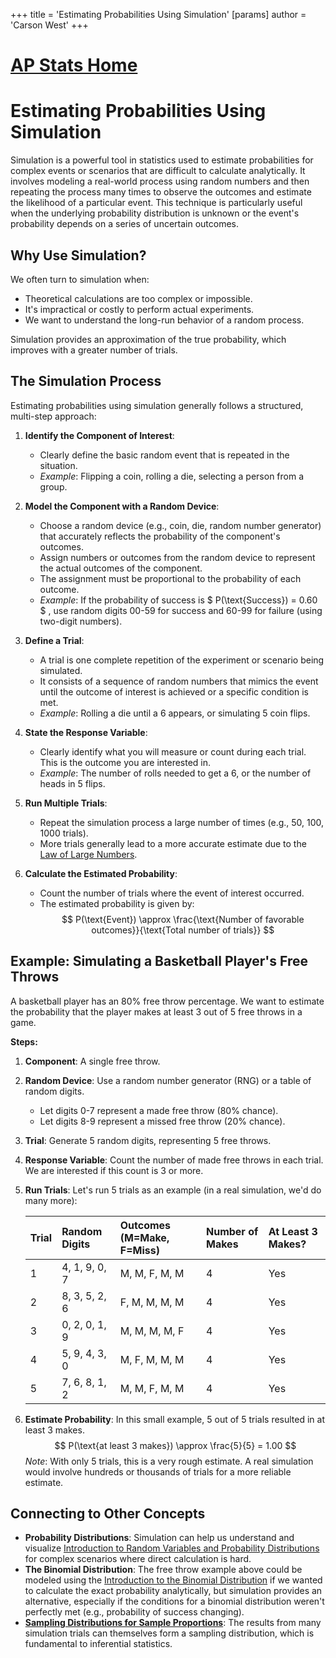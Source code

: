+++
 title = 'Estimating Probabilities Using Simulation'
[params]
	author = 'Carson West'
+++
# [AP Stats Home](./../ap-stats-home/)
# Estimating Probabilities Using Simulation

Simulation is a powerful tool in statistics used to estimate probabilities for complex events or scenarios that are difficult to calculate analytically. It involves modeling a real-world process using random numbers and then repeating the process many times to observe the outcomes and estimate the likelihood of a particular event. This technique is particularly useful when the underlying probability distribution is unknown or the event's probability depends on a series of uncertain outcomes.

## Why Use Simulation?

We often turn to simulation when:
*   Theoretical calculations are too complex or impossible.
*   It's impractical or costly to perform actual experiments.
*   We want to understand the long-run behavior of a random process.

Simulation provides an approximation of the true probability, which improves with a greater number of trials.

## The Simulation Process

Estimating probabilities using simulation generally follows a structured, multi-step approach:

1.  **Identify the Component of Interest**:
    *   Clearly define the basic random event that is repeated in the situation.
    *   *Example*: Flipping a coin, rolling a die, selecting a person from a group.

2.  **Model the Component with a Random Device**:
    *   Choose a random device (e.g., coin, die, random number generator) that accurately reflects the probability of the component's outcomes.
    *   Assign numbers or outcomes from the random device to represent the actual outcomes of the component.
    *   The assignment must be proportional to the probability of each outcome.
    *   *Example*: If the probability of success is  $ P(\text{Success}) = 0.60 $ , use random digits 00-59 for success and 60-99 for failure (using two-digit numbers).

3.  **Define a Trial**:
    *   A trial is one complete repetition of the experiment or scenario being simulated.
    *   It consists of a sequence of random numbers that mimics the event until the outcome of interest is achieved or a specific condition is met.
    *   *Example*: Rolling a die until a 6 appears, or simulating 5 coin flips.

4.  **State the Response Variable**:
    *   Clearly identify what you will measure or count during each trial. This is the outcome you are interested in.
    *   *Example*: The number of rolls needed to get a 6, or the number of heads in 5 flips.

5.  **Run Multiple Trials**:
    *   Repeat the simulation process a large number of times (e.g., 50, 100, 1000 trials).
    *   More trials generally lead to a more accurate estimate due to the [Law of Large Numbers](./../law-of-large-numbers/).

6.  **Calculate the Estimated Probability**:
    *   Count the number of trials where the event of interest occurred.
    *   The estimated probability is given by:
         $$  P(\text{Event}) \approx \frac{\text{Number of favorable outcomes}}{\text{Total number of trials}}  $$  
## Example: Simulating a Basketball Player's Free Throws

A basketball player has an 80% free throw percentage. We want to estimate the probability that the player makes at least 3 out of 5 free throws in a game.

**Steps:**

1.  **Component**: A single free throw.
2.  **Random Device**: Use a random number generator (RNG) or a table of random digits.
    *   Let digits 0-7 represent a made free throw (80% chance).
    *   Let digits 8-9 represent a missed free throw (20% chance).
3.  **Trial**: Generate 5 random digits, representing 5 free throws.
4.  **Response Variable**: Count the number of made free throws in each trial. We are interested if this count is 3 or more.
5.  **Run Trials**:
    Let's run 5 trials as an example (in a real simulation, we'd do many more):

    | Trial | Random Digits | Outcomes (M=Make, F=Miss) | Number of Makes | At Least 3 Makes? |
    | :---- | :------------ | :-------------------------- | :-------------- | :---------------- |
    | 1     | 4, 1, 9, 0, 7 | M, M, F, M, M               | 4               | Yes               |
    | 2     | 8, 3, 5, 2, 6 | F, M, M, M, M               | 4               | Yes               |
    | 3     | 0, 2, 0, 1, 9 | M, M, M, M, F               | 4               | Yes               |
    | 4     | 5, 9, 4, 3, 0 | M, F, M, M, M               | 4               | Yes               |
    | 5     | 7, 6, 8, 1, 2 | M, M, F, M, M               | 4               | Yes               |

6.  **Estimate Probability**: In this small example, 5 out of 5 trials resulted in at least 3 makes.
     $$  P(\text{at least 3 makes}) \approx \frac{5}{5} = 1.00  $$      *Note*: With only 5 trials, this is a very rough estimate. A real simulation would involve hundreds or thousands of trials for a more reliable estimate.

## Connecting to Other Concepts

*   **Probability Distributions**: Simulation can help us understand and visualize [Introduction to Random Variables and Probability Distributions](./../introduction-to-random-variables-and-probability-distributions/) for complex scenarios where direct calculation is hard.
*   **The Binomial Distribution**: The free throw example above could be modeled using the [Introduction to the Binomial Distribution](./../introduction-to-the-binomial-distribution/) if we wanted to calculate the exact probability analytically, but simulation provides an alternative, especially if the conditions for a binomial distribution weren't perfectly met (e.g., probability of success changing).
*   **[Sampling Distributions for Sample Proportions](./../sampling-distributions-for-sample-proportions/)**: The results from many simulation trials can themselves form a sampling distribution, which is fundamental to inferential statistics.